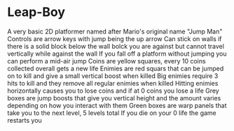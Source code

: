 # Leap-Boy
A very basic 2D platformer named after Mario's original name "Jump Man"
Controls are arrow keys with jump being the up arrow
Can stick on walls if there is a solid block below the wall bolck you are against but cannot travel vertically while against the wall
If you fall off a platform without jumping you can perform a mid-air jump
Coins are yellow squares, every 10 coins collected overall gets a new life
Enimies are red squars that can be jumped on to kill and give a small vertical boost when killed
Big enimies require 3 hits to kill and they remove all regular enimies when killed
Hitting enimies horizontally causes you to lose coins and if at 0 coins you lose a life
Grey boxes are jump boosts that give you vertical height and the amount varies depending on how you interact with them
Green boxes are warp panels that take you to the next level, 5 levels total
If you die on your 0 life the game restarts you
